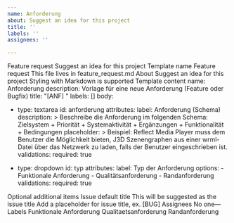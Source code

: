 ```yaml
---
name: Anforderung
about: Suggest an idea for this project
title: ''
labels: ''
assignees: ''

---
```


Feature request
Suggest an idea for this project
Template name
Feature request
This file lives in feature_request.md
About
Suggest an idea for this project
 Styling with Markdown is supported
Template content
name: Anforderung
description: Vorlage für eine neue Anforderung (Feature oder Bugfix)
title: "[ANF] <Kurzer Titel>"
labels: []
body:
  - type: textarea
    id: anforderung
    attributes:
      label: Anforderung (Schema)
      description: >
        Beschreibe die Anforderung im folgenden Schema:
        Zielsystem + Priorität + Systemaktivität + Ergänzungen + Funktionalität + Bedingungen
      placeholder: >
        Beispiel:
        Reflect Media Player muss dem Benutzer die Möglichkeit bieten,
        J3D Szenengraphen aus einer wrml-Datei über das Netzwerk zu laden,
        falls der Benutzer eingeschrieben ist.
    validations:
      required: true

  - type: dropdown
    id: typ
    attributes:
      label: Typ der Anforderung
      options:
        - Funktionale Anforderung
        - Qualitätsanforderung
        - Randanforderung
    validations:
      required: true

Optional additional items
Issue default title
This will be suggested as the issue title
Add a placeholder for issue title, ex. [BUG]
Assignees
No one—
Labels
Funktionale Anforderung
Qualitaetsanforderung
Randanforderung
